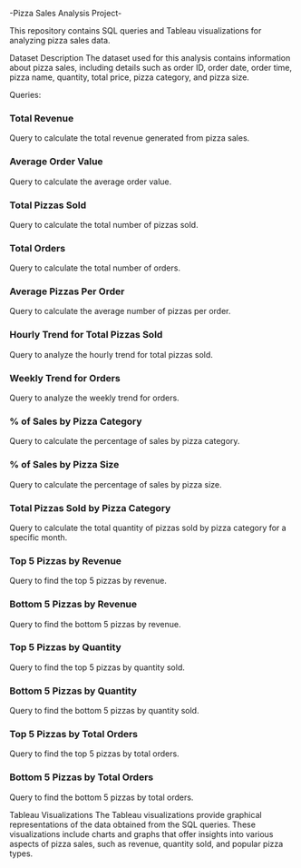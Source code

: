 -Pizza Sales Analysis Project-

This repository contains SQL queries and Tableau visualizations for analyzing pizza sales data.

Dataset Description
The dataset used for this analysis contains information about pizza sales, including details such as order ID, order date, order time, pizza name, quantity, total price, pizza category, and pizza size.

Queries:

### Total Revenue
Query to calculate the total revenue generated from pizza sales.

### Average Order Value
Query to calculate the average order value.

### Total Pizzas Sold
Query to calculate the total number of pizzas sold.

### Total Orders
Query to calculate the total number of orders.

### Average Pizzas Per Order
Query to calculate the average number of pizzas per order.

### Hourly Trend for Total Pizzas Sold
Query to analyze the hourly trend for total pizzas sold.

### Weekly Trend for Orders
Query to analyze the weekly trend for orders.

### % of Sales by Pizza Category
Query to calculate the percentage of sales by pizza category.

### % of Sales by Pizza Size
Query to calculate the percentage of sales by pizza size.

### Total Pizzas Sold by Pizza Category
Query to calculate the total quantity of pizzas sold by pizza category for a specific month.

### Top 5 Pizzas by Revenue
Query to find the top 5 pizzas by revenue.

### Bottom 5 Pizzas by Revenue
Query to find the bottom 5 pizzas by revenue.

### Top 5 Pizzas by Quantity
Query to find the top 5 pizzas by quantity sold.

### Bottom 5 Pizzas by Quantity
Query to find the bottom 5 pizzas by quantity sold.

### Top 5 Pizzas by Total Orders
Query to find the top 5 pizzas by total orders.

### Bottom 5 Pizzas by Total Orders
Query to find the bottom 5 pizzas by total orders.

Tableau Visualizations
The Tableau visualizations provide graphical representations of the data obtained from the SQL queries. These visualizations include charts and graphs that offer insights into various aspects of pizza sales, such as revenue, quantity sold, and popular pizza types.
